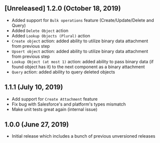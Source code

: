 ## [Unreleased] 1.2.0 (October 18, 2019)

* Added support for `Bulk operations` feature (Create/Update/Delete and Query)
* Added `Delete Object` action
* Added `Lookup Objects (Plural)` action
* `Create object` action: added ability to utilize binary data attachment from previous step
* `Upsert object` action: added ability to utilize binary data attachment from previous step
* `Lookup Object (at most 1)` action: added ability to pass binary data (if found object has it) to the next component as a binary attachment
* `Query` action: added ability to query deleted objects

## 1.1.1 (July 10, 2019)

* Add support for `Create Attachment` feature
* Fix bug with Salesforce's and platform's types mismatch
* Make unit tests great again (internal issue)

## 1.0.0 (June 27, 2019)

* Initial release which includes a bunch of previous unversioned releases
